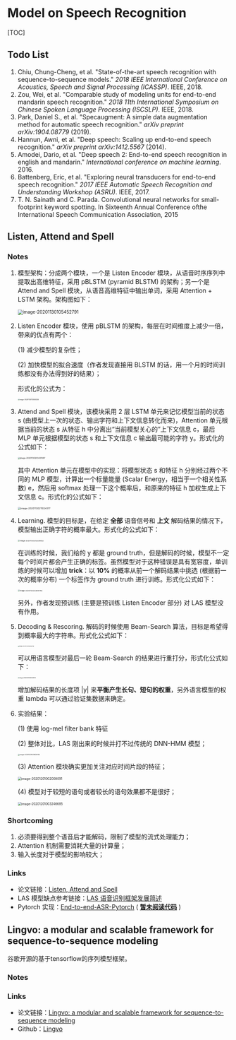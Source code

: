 # Model on Speech Recognition



[TOC]

## Todo List

1. Chiu, Chung-Cheng, et al. "State-of-the-art speech recognition with sequence-to-sequence models." *2018 IEEE International Conference on Acoustics, Speech and Signal Processing (ICASSP)*. IEEE, 2018.
2. Zou, Wei, et al. "Comparable study of modeling units for end-to-end mandarin speech recognition." *2018 11th International Symposium on Chinese Spoken Language Processing (ISCSLP)*. IEEE, 2018.
3. Park, Daniel S., et al. "Specaugment: A simple data augmentation method for automatic speech recognition." *arXiv preprint arXiv:1904.08779* (2019).
4. Hannun, Awni, et al. "Deep speech: Scaling up end-to-end speech recognition." *arXiv preprint arXiv:1412.5567* (2014).
5. Amodei, Dario, et al. "Deep speech 2: End-to-end speech recognition in english and mandarin." *International conference on machine learning*. 2016.
6. Battenberg, Eric, et al. "Exploring neural transducers for end-to-end speech recognition." *2017 IEEE Automatic Speech Recognition and Understanding Workshop (ASRU)*. IEEE, 2017.
7. T. N. Sainath and C. Parada. Convolutional neural networks for small-footprint keyword spotting. In Sixteenth Annual Conference ofthe International Speech Communication Association, 2015





## Listen, Attend and Spell

### Notes

1. 模型架构：分成两个模块，一个是 Listen Encoder 模块，从语音时序序列中提取出高维特征，采用 pBLSTM (pyramid BLSTM) 的架构；另一个是 Attend and Spell 模块，从语音高维特征中输出单词，采用 Attention + LSTM 架构。架构图如下：

   <img src="./pictures/image-20201130105452791.png" alt="image-20201130105452791" style="zoom: 70%;" />

2. Listen Encoder 模块，使用 pBLSTM 的架构，每层在时间维度上减少一倍，带来的优点有两个：

   (1) 减少模型的复杂性；

   (2) 加快模型的拟合速度（作者发现直接用 BLSTM 的话，用一个月的时间训练都没有办法得到好的结果）；

   形式化的公式为：

   <img src="pictures/image-20201130113050326.png" alt="image-20201130113050326" style="zoom: 24%;" />

3. Attend and Spell 模块，该模块采用 2 层 LSTM 单元来记忆模型当前的状态 s (由模型上一次的状态、输出字符和上下文信息转化而来)，Attention 单元根据当前的状态 s 从特征 h 中分离出“当前模型关心的”上下文信息 c，最后 MLP 单元根据模型的状态 s 和上下文信息 c 输出最可能的字符 y。形式化的公式如下：

   <img src="pictures/image-20201130203431907.png" alt="image-20201130203431907" style="zoom: 31%;" />

   其中 Attention 单元在模型中的实现：将模型状态 s 和特征 h 分别经过两个不同的 MLP 模型，计算出一个标量能量 (Scalar Energy，相当于一个相关性系数) e，然后用 softmax 处理一下这个概率后，和原来的特征 h 加权生成上下文信息 c。形式化的公式如下：

   <img src="pictures/image-20201130211024317.png" alt="image-20201130211024317" style="zoom: 38%;" />

4. Learning. 模型的目标是，在给定 **全部** 语音信号和 **上文** 解码结果的情况下，模型输出正确字符的概率最大。形式化的公式如下：

   <img src="pictures/image-20201130214339602.png" alt="image-20201130214339602" style="zoom:29%;" />

   在训练的时候，我们给的 y 都是 ground truth，但是解码的时候，模型不一定每个时间片都会产生正确的标签。虽然模型对于这种错误是具有宽容度，单训练的时候可以增加 **trick**：以 **10%** 的概率从前一个解码结果中挑选 (根据前一次的概率分布) 一个标签作为 ground truth 进行训练。形式化公式如下：

   <img src="pictures/image-20201130233851764.png" alt="image-20201130233851764" style="zoom: 28%;" />

   另外，作者发现预训练 (主要是预训练 Listen Encoder 部分) 对 LAS 模型没有作用。

5. Decoding & Rescoring. 解码的时候使用 Beam-Search 算法，目标是希望得到概率最大的字符串。形式化公式如下：

   <img src="pictures/image-20201130234826758.png" alt="image-20201130234826758" style="zoom: 18%;" />

   可以用语言模型对最后一轮 Beam-Search 的结果进行重打分，形式化公式如下：

   <img src="pictures/image-20201201000044972.png" alt="image-20201201000044972" style="zoom: 20%;" />

   增加解码结果的长度项 |y| 来**平衡产生长句、短句的权重**，另外语言模型的权重 lambda 可以通过验证集数据来确定。

6. 实验结果：

   (1) 使用 log-mel filter bank 特征

   (2) 整体对比，LAS 刚出来的时候并打不过传统的 DNN-HMM 模型；

   <img src="pictures/image-20201201001625745.png" alt="image-20201201001625745" style="zoom: 25%;" />

   (3) Attention 模块确实更加关注对应时间片段的特征；

   <img src="pictures/image-20201201002008091.png" alt="image-20201201002008091" style="zoom: 50%;" />

   (4) 模型对于较短的语句或者较长的语句效果都不是很好；

   <img src="pictures/image-20201201003246685.png" alt="image-20201201003246685" style="zoom: 50%;" />

### Shortcoming

1. 必须要得到整个语音后才能解码，限制了模型的流式处理能力；
2. Attention 机制需要消耗大量的计算量；
3. 输入长度对于模型的影响较大；

### Links

- 论文链接：[Listen, Attend and Spell](https://arxiv.org/abs/1508.01211)
- LAS 模型缺点参考链接：[LAS 语音识别框架发展简述](https://blog.csdn.net/weixin_39529413/article/details/103570831)
- Pytorch 实现：[End-to-end-ASR-Pytorch](https://github.com/Alexander-H-Liu/End-to-end-ASR-Pytorch) ( <u>**暂未阅读代码**</u> )





## Lingvo: a modular and scalable framework for sequence-to-sequence modeling

谷歌开源的基于tensorflow的序列模型框架。

### Notes

### Links

- 论文链接：[Lingvo: a modular and scalable framework for sequence-to-sequence modeling](https://arxiv.org/abs/1902.08295)
- Github：[Lingvo](https://github.com/tensorflow/lingvo)


